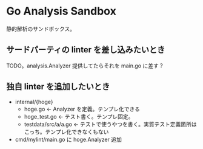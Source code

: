 # Go Analysis Sandbox

静的解析のサンドボックス。

## サードパーティの linter を差し込みたいとき

TODO。analysis.Analyzer 提供してたらそれを main.go に差す？

## 独自 linter を追加したいとき

- internal/{hoge}
  - hoge.go <- Analyzer を定義。テンプレ化できる
  - hoge_test.go <- テスト書く。テンプレ固定。
  - testdata/src/a/a.go <- テストで使うやつを書く。実質テスト定義箇所はこっち。テンプレ化できなくもない
- cmd/mylint/main.go に hoge.Analyzer 追加
